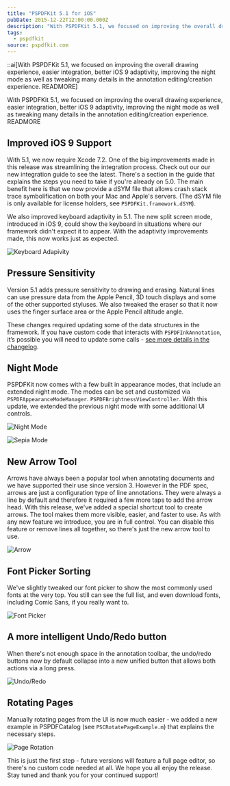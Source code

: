 ```yaml
---
title: "PSPDFKit 5.1 for iOS"
pubDate: 2015-12-22T12:00:00.000Z
description: "With PSPDFKit 5.1, we focused on improving the overall drawing experience, easier integration, better iOS 9 adaptivity, improving the night mode as well as tweaking many details in the annotation editing/creation experience. READMORE"
tags:
  - pspdfkit
source: pspdfkit.com
---
```


::ai[With PSPDFKit 5.1, we focused on improving the overall drawing experience, easier integration, better iOS 9 adaptivity, improving the night mode as well as tweaking many details in the annotation editing/creation experience. READMORE]

With PSPDFKit 5.1, we focused on improving the overall drawing experience, easier integration, better iOS 9 adaptivity, improving the night mode as well as tweaking many details in the annotation editing/creation experience.
READMORE

## Improved iOS 9 Support

With 5.1, we now require Xcode 7.2. One of the big improvements made in this release was streamlining the integration process. Check out our our new integration guide to see the latest. There's a section in the guide that explains the steps you need to take if you're already on 5.0. The main benefit here is that we now provide a dSYM file that allows crash stack trace symbolification on both your Mac and Apple's servers. (The dSYM file is only available for license holders, see `PSPDFKit.framework.dSYM`).

We also improved keyboard adaptivity in 5.1. The new split screen mode, introduced in iOS 9, could show the keyboard in situations where our framework didn't expect it to appear. With the adaptivity improvements made, this now works just as expected.


![Keyboard Adapivity](/images/blog/2015/pspdfkit-5-1/keyboard-adaptivity.gif)

## Pressure Sensitivity

Version 5.1 adds pressure sensitivity to drawing and erasing. Natural lines can use pressure data from the Apple Pencil, 3D touch displays and some of the other supported styluses. We also tweaked the eraser so that it now uses the finger surface area or the Apple Pencil altitude angle.

These changes required updating some of the data structures in the framework. If you have custom code that interacts with `PSPDFInkAnnotation`, it’s possible you will need to update some calls - [see more details in the changelog](https://pspdfkit.com/changelog/ios/#5.1.0).

## Night Mode

PSPDFKit now comes with a few built in appearance modes, that include an extended night mode. The modes can be set and customized via `PSPDFAppearanceModeManager`. `PSPDFBrightnessViewController`. With this update, we extended the previous night mode with some additional UI controls.

![Night Mode](/images/blog/2015/pspdfkit-5-1/night-mode.gif)

![Sepia Mode](/images/blog/2015/pspdfkit-5-1/sepia.gif)

## New Arrow Tool

Arrows have always been a popular tool when annotating documents and we have supported their use since version 3. However in the PDF spec, arrows are just a configuration type of line annotations. They were always a line by default and therefore it required a few more taps to add the arrow head. With this release, we've added a special shortcut tool to create arrows. The tool makes them more visible, easier, and faster to use. As with any new feature we introduce, you are in full control.  You can disable this feature or remove lines all together, so there's just the new arrow tool to use.

![Arrow](/images/blog/2015/pspdfkit-5-1/arrow-tool.gif)

## Font Picker Sorting

We've slightly tweaked our font picker to show the most commonly used fonts at the very top. You still can see the full list, and even download fonts, including Comic Sans, if you really want to.

![Font Picker](/images/blog/2015/pspdfkit-5-1/font-picker.png)

## A more intelligent Undo/Redo button

When there's not enough space in the annotation toolbar, the undo/redo buttons now by default collapse into a new unified button that allows both actions via a long press.

![Undo/Redo](/images/blog/2015/pspdfkit-5-1/compacted-undo-redo-button-with-more-action.gif)

## Rotating Pages

Manually rotating pages from the UI is now much easier - we added a new example in PSPDFCatalog (see `PSCRotatePageExample.m`) that explains the necessary steps.

![Page Rotation](/images/blog/2015/pspdfkit-5-1/rotation-example.gif)

This is just the first step - future versions will feature a full page editor, so there's no custom code needed at all. We hope you all enjoy the release. Stay tuned and thank you for your continued support!
